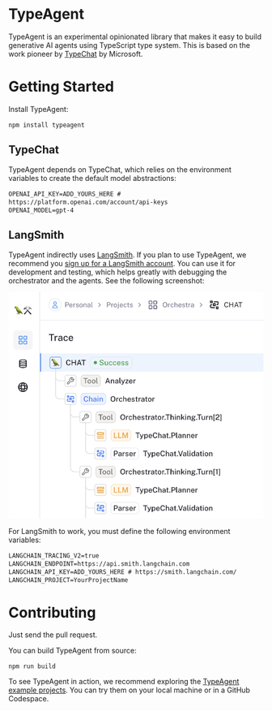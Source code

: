 # TypeAgent

TypeAgent is an experimental opinionated library that makes it easy to build generative AI agents using TypeScript type system. This is based on the work pioneer by [TypeChat](https://microsoft.github.io/TypeChat/) by Microsoft.

# Getting Started

Install TypeAgent:

```
npm install typeagent
```

## TypeChat

TypeAgent depends on TypeChat, which relies on the environment variables to create the default model abstractions:

```env
OPENAI_API_KEY=ADD_YOURS_HERE # https://platform.openai.com/account/api-keys
OPENAI_MODEL=gpt-4
```

## LangSmith

TypeAgent indirectly uses [LangSmith](https://smith.langchain.com/). If you plan to use TypeAgent, we recommend you [sign up for a LangSmith account](https://smith.langchain.com/). You can use it for development and testing, which helps greatly with debugging the orchestrator and the agents. See the following screenshot:

![LangSmith Screenshot](image.png)

For LangSmith to work, you must define the following environment variables:

```env
LANGCHAIN_TRACING_V2=true
LANGCHAIN_ENDPOINT=https://api.smith.langchain.com
LANGCHAIN_API_KEY=ADD_YOURS_HERE # https://smith.langchain.com/
LANGCHAIN_PROJECT=YourProjectName
```

# Contributing

Just send the pull request.

You can build TypeAgent from source:

```
npm run build
```

To see TypeAgent in action, we recommend exploring the [TypeAgent example projects](./examples). You can try them on your local machine or in a GitHub Codespace.

